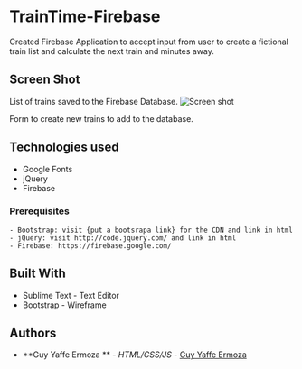 # TrainTime-Firebase

Created  Firebase Application to accept input from user to create a fictional train list and calculate the next train and minutes away.



## Screen Shot
List of trains saved to the Firebase Database.
![Screen shot](assets/Firebase.png)


Form to create new trains to add to the database.

## Technologies used
- Google Fonts
- jQuery
- Firebase

### Prerequisites

```
- Bootstrap: visit {put a bootsrapa link} for the CDN and link in html
- jQuery: visit http://code.jquery.com/ and link in html
- Firebase: https://firebase.google.com/
```

## Built With

* Sublime Text - Text Editor
* Bootstrap - Wireframe

## Authors

* **Guy Yaffe Ermoza ** - *HTML/CSS/JS* - [Guy Yaffe Ermoza](https://github.com/guyyaffear)
